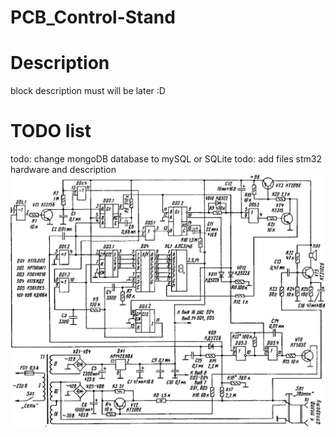 # PCB_Control-Stand

# Description
block description must will be later :D

# TODO list
todo: change mongoDB database to mySQL or SQLite
todo: add files stm32 hardware and description 
![alt text](./img/sh1.jpg)
